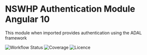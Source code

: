 # NSWHP Authentication Module Angular 10

This module when imported provides authentication using the ADAL framework

![Workflow Status](https://img.shields.io/github/workflow/status/nsw-health-pathology/nswhp-auth-ng-10/node-js-build-ci/develop)
![Coverage](https://img.shields.io/coveralls/github/nsw-health-pathology/nswhp-auth-ng-10/develop)
![Licence](https://img.shields.io/github/license/nsw-health-pathology/nswhp-auth-ng-10)

<!-- # NswhpAuth

This library was generated with [Angular CLI](https://github.com/angular/angular-cli) version 10.1.6.

## Code scaffolding

Run `ng generate component component-name --project nswhpauth` to generate a new component. You can also use `ng generate directive|pipe|service|class|guard|interface|enum|module --project nswhpauth`.
> Note: Don't forget to add `--project nswhpauth` or else it will be added to the default project in your `angular.json` file. 

## Build

Run `ng build nswhpauth` to build the project. The build artifacts will be stored in the `dist/` directory.

## Publishing

After building your library with `ng build nswhpauth`, go to the dist folder `cd dist/nswhpauth` and run `npm publish`.

## Running unit tests

Run `ng test nswhpauth` to execute the unit tests via [Karma](https://karma-runner.github.io).

## Further help

To get more help on the Angular CLI use `ng help` or go check out the [Angular CLI README](https://github.com/angular/angular-cli/blob/master/README.md). -->
